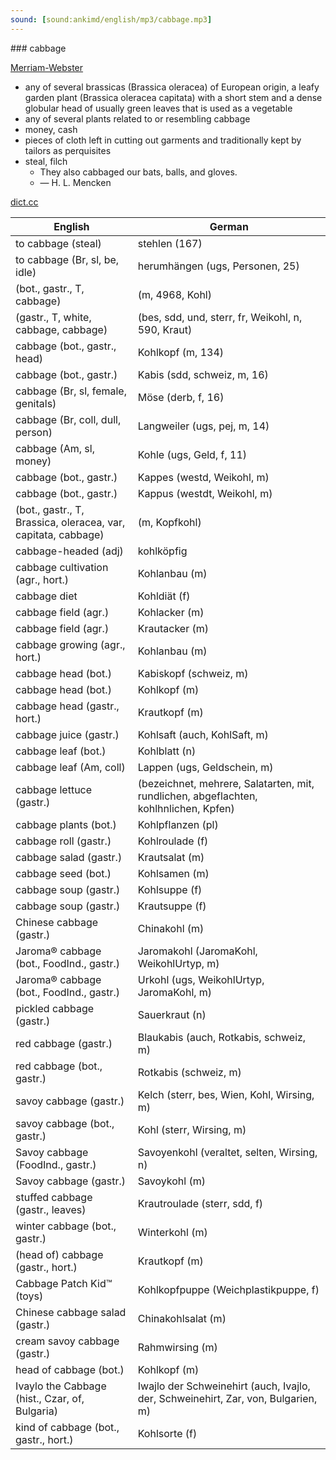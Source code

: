 ```yaml
---
sound: [sound:ankimd/english/mp3/cabbage.mp3]
---
```


\### cabbage

[Merriam-Webster](https://www.merriam-webster.com/dictionary/cabbage)

- any of several brassicas (Brassica oleracea) of European origin, a leafy garden plant (Brassica oleracea capitata) with a short stem and a dense globular head of usually green leaves that is used as a vegetable
- any of several plants related to or resembling cabbage
- money, cash
- pieces of cloth left in cutting out garments and traditionally kept by tailors as perquisites
- steal, filch
    - They also cabbaged our bats, balls, and gloves.
    - — H. L. Mencken

[dict.cc](https://www.dict.cc/cabbage)

| English        | German       |
| -------------- | ------------ |
| to cabbage (steal) | stehlen (167) |
| to cabbage (Br, sl, be, idle) | herumhängen (ugs, Personen, 25) |
|  (bot., gastr., T, cabbage) |  (m, 4968, Kohl) |
|  (gastr., T, white, cabbage, cabbage) |  (bes, sdd, und, sterr, fr, Weikohl, n, 590, Kraut) |
| cabbage (bot., gastr., head) | Kohlkopf (m, 134) |
| cabbage (bot., gastr.) | Kabis (sdd, schweiz, m, 16) |
| cabbage (Br, sl, female, genitals) | Möse (derb, f, 16) |
| cabbage (Br, coll, dull, person) | Langweiler (ugs, pej, m, 14) |
| cabbage (Am, sl, money) | Kohle (ugs, Geld, f, 11) |
| cabbage (bot., gastr.) | Kappes (westd, Weikohl, m) |
| cabbage (bot., gastr.) | Kappus (westdt, Weikohl, m) |
|  (bot., gastr., T, Brassica, oleracea, var, capitata, cabbage) |  (m, Kopfkohl) |
| cabbage-headed (adj) | kohlköpfig |
| cabbage cultivation (agr., hort.) | Kohlanbau (m) |
| cabbage diet | Kohldiät (f) |
| cabbage field (agr.) | Kohlacker (m) |
| cabbage field (agr.) | Krautacker (m) |
| cabbage growing (agr., hort.) | Kohlanbau (m) |
| cabbage head (bot.) | Kabiskopf (schweiz, m) |
| cabbage head (bot.) | Kohlkopf (m) |
| cabbage head (gastr., hort.) | Krautkopf (m) |
| cabbage juice (gastr.) | Kohlsaft (auch, KohlSaft, m) |
| cabbage leaf (bot.) | Kohlblatt (n) |
| cabbage leaf (Am, coll) | Lappen (ugs, Geldschein, m) |
| cabbage lettuce (gastr.) |  (bezeichnet, mehrere, Salatarten, mit, rundlichen, abgeflachten, kohlhnlichen, Kpfen) |
| cabbage plants (bot.) | Kohlpflanzen (pl) |
| cabbage roll (gastr.) | Kohlroulade (f) |
| cabbage salad (gastr.) | Krautsalat (m) |
| cabbage seed (bot.) | Kohlsamen (m) |
| cabbage soup (gastr.) | Kohlsuppe (f) |
| cabbage soup (gastr.) | Krautsuppe (f) |
| Chinese cabbage (gastr.) | Chinakohl (m) |
| Jaroma® cabbage (bot., FoodInd., gastr.) | Jaromakohl (JaromaKohl, WeikohlUrtyp, m) |
| Jaroma® cabbage (bot., FoodInd., gastr.) | Urkohl (ugs, WeikohlUrtyp, JaromaKohl, m) |
| pickled cabbage (gastr.) | Sauerkraut (n) |
| red cabbage (gastr.) | Blaukabis (auch, Rotkabis, schweiz, m) |
| red cabbage (bot., gastr.) | Rotkabis (schweiz, m) |
| savoy cabbage (gastr.) | Kelch (sterr, bes, Wien, Kohl, Wirsing, m) |
| savoy cabbage (bot., gastr.) | Kohl (sterr, Wirsing, m) |
| Savoy cabbage (FoodInd., gastr.) | Savoyenkohl (veraltet, selten, Wirsing, n) |
| Savoy cabbage (gastr.) | Savoykohl (m) |
| stuffed cabbage (gastr., leaves) | Krautroulade (sterr, sdd, f) |
| winter cabbage (bot., gastr.) | Winterkohl (m) |
| (head of) cabbage (gastr., hort.) | Krautkopf (m) |
| Cabbage Patch Kid™ (toys) | Kohlkopfpuppe (Weichplastikpuppe, f) |
| Chinese cabbage salad (gastr.) | Chinakohlsalat (m) |
| cream savoy cabbage (gastr.) | Rahmwirsing (m) |
| head of cabbage (bot.) | Kohlkopf (m) |
| Ivaylo the Cabbage (hist., Czar, of, Bulgaria) | Iwajlo der Schweinehirt (auch, Ivajlo, der, Schweinehirt, Zar, von, Bulgarien, m) |
| kind of cabbage (bot., gastr., hort.) | Kohlsorte (f) |

